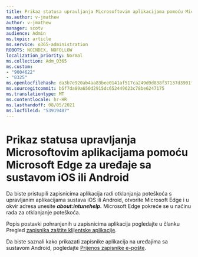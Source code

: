 ```yaml
---
title: Prikaz statusa upravljanja Microsoftovim aplikacijama pomoću Microsoft Edge za uređaje sa sustavom iOS ili Android
ms.author: v-jmathew
author: v-jmathew
manager: scotv
audience: Admin
ms.topic: article
ms.service: o365-administration
ROBOTS: NOINDEX, NOFOLLOW
localization_priority: Normal
ms.collection: Adm_O365
ms.custom:
- "9004622"
- "8325"
ms.openlocfilehash: da3b7e920ab4aa83bee0141af517ca249d9d838f37137d3901f6841b98ba9aae
ms.sourcegitcommit: b5f7da89a650d2915dc652449623c78be6247175
ms.translationtype: MT
ms.contentlocale: hr-HR
ms.lasthandoff: 08/05/2021
ms.locfileid: "53919487"
---
```

# <a name="view-the-management-status-of-microsoft-apps-using-microsoft-edge-for-ios-or-android-devices"></a>Prikaz statusa upravljanja Microsoftovim aplikacijama pomoću Microsoft Edge za uređaje sa sustavom iOS ili Android

Da biste pristupili zapisnicima aplikacija radi otklanjanja poteškoća s upravljanim aplikacijama sustava iOS ili Android, otvorite Microsoft Edge i u okvir adresa unesite ***about:intunehelp.*** Microsoft Edge pokreće se u načinu rada za otklanjanje poteškoća.

Popis postavki pohranjenih u zapisnicima aplikacija pogledajte u članku Pregled [zapisnika zaštite klijentske aplikacije](https://go.microsoft.com/fwlink/?linkid=2141401).

Da biste saznali kako prikazati zapisnike aplikacija na uređajima sa sustavom Android, pogledajte [Prijenos zapisnike e-pošte](https://go.microsoft.com/fwlink/?linkid=2141408).
